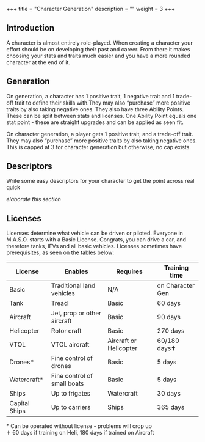 +++
title = "Character Generation"
description = ""
weight = 3
+++

## Introduction 

A character is almost entirely role-played. When creating a character your effort should be on developing their past and career. From there it makes choosing your stats and traits much easier and you have a more rounded character at the end of it. 

## Generation
On generation, a character has 1 positive trait, 1 negative trait and 1 trade-off trait to define their skills with.They may also “purchase” more positive traits by also taking negative ones. They also have three Ability Points. These can be split between stats and licenses. One Ability Point equals one stat point - these are straight upgrades and can be applied as seen fit.

On character generation, a player gets 1 positive trait, and a trade-off trait. They may also “purchase” more positive traits by also taking negative ones. This is capped at 3 for character generation but otherwise, no cap exists. 

## Descriptors

Write some easy descriptors for your character to get the point across real quick 

*elaborate this section*

## Licenses
Licenses determine what vehicle can be driven or piloted. Everyone in M.A.S.O. starts with a Basic License. Congrats, you can drive a car, and therefore tanks, IFVs and all basic vehicles. Licenses sometimes have prerequisites, as seen on the tables below:

| License       | Enables                     | Requires               | Training time    |
|---------------|-----------------------------|------------------------|------------------|
| Basic         | Traditional land vehicles   | N/A                    | on Character Gen |
| Tank          | Tread                       | Basic                  | 60 days          |
| Aircraft      | Jet, prop or other aircraft | Basic                  | 90 days          |
| Helicopter    | Rotor craft                 | Basic                  | 270 days         |
| VTOL          | VTOL aircraft               | Aircraft or Helicopter | 60/180 days✝     |
| Drones*       | Fine control of drones      | Basic                  | 5 days           |
| Watercraft*   | Fine control of small boats | Basic                  | 5 days           |
| Ships         | Up to frigates              | Watercraft             | 30 days          |
| Capital Ships | Up to carriers              | Ships                  | 365 days         |



\* Can be operated without license - problems will crop up  
✝ 60 days if training on Heli, 180 days if trained on Aircraft  

